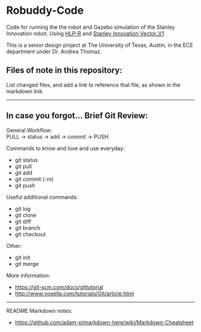 Robuddy-Code
======
Code for running the the robot and Gazebo simulation of the Stanley Innovation robot. Using [HLP-R](https://github.com/hlp-r) and [Stanley Innovation Vector_V1](https://github.com/StanleyInnovation/vector_v1)

This is a senior design project at The University of Texas, Austin, in the ECE department under Dr. Andrea Thomaz.

Files of note in this repository:
---
List changed files, and add a link to reference that file, as shown in the markdown link.

___
In case you forgot...
Brief Git Review:
---
General Workflow:  
PULL -> status -> add -> commit -> PUSH

Commands to know and love and use everyday:
+ git status
+ git pull
+ git add
+ git commit (-m)
+ git push

Useful additional commands:
+ git log
+ git clone
+ git diff
+ git branch
+ git checkout <branch-name>

Other:
+ git init
+ git merge

More information:
+ https://git-scm.com/docs/gittutorial
+ http://www.vogella.com/tutorials/Git/article.html

___
README Markdown notes:
+ https://github.com/adam-p/markdown-here/wiki/Markdown-Cheatsheet